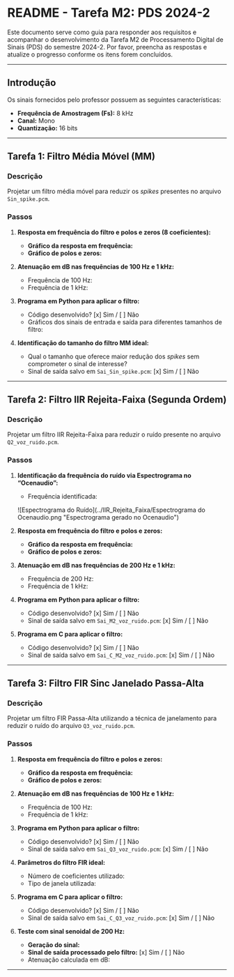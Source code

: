 # README - Tarefa M2: PDS 2024-2

Este documento serve como guia para responder aos requisitos e acompanhar o desenvolvimento da Tarefa M2 de Processamento Digital de Sinais (PDS) do semestre 2024-2. Por favor, preencha as respostas e atualize o progresso conforme os itens forem concluídos.

---

## **Introdução**
Os sinais fornecidos pelo professor possuem as seguintes características:
- **Frequência de Amostragem (Fs):** 8 kHz
- **Canal:** Mono
- **Quantização:** 16 bits

---

## **Tarefa 1: Filtro Média Móvel (MM)**

### **Descrição**
Projetar um filtro média móvel para reduzir os *spikes* presentes no arquivo `Sin_spike.pcm`.

### **Passos**
1. **Resposta em frequência do filtro e polos e zeros (8 coeficientes):**
   - **Gráfico da resposta em frequência:** 
   - **Gráfico de polos e zeros:** 

2. **Atenuação em dB nas frequências de 100 Hz e 1 kHz:**
   - Frequência de 100 Hz: 
   - Frequência de 1 kHz: 

3. **Programa em Python para aplicar o filtro:**
   - Código desenvolvido? [x] Sim / [ ] Não
   - Gráficos dos sinais de entrada e saída para diferentes tamanhos de filtro: 
4. **Identificação do tamanho do filtro MM ideal:**
   - Qual o tamanho que oferece maior redução dos *spikes* sem comprometer o sinal de interesse? 
   - Sinal de saída salvo em `Sai_Sin_spike.pcm`: [x] Sim / [ ] Não

---

## **Tarefa 2: Filtro IIR Rejeita-Faixa (Segunda Ordem)**

### **Descrição**
Projetar um filtro IIR Rejeita-Faixa para reduzir o ruído presente no arquivo `Q2_voz_ruido.pcm`.

### **Passos**
1. **Identificação da frequência do ruído via Espectrograma no “Ocenaudio”:**
   - Frequência identificada:

   ![Espectrograma do Ruído](../IIR_Rejeita_Faixa/Espectrograma do Ocenaudio.png "Espectrograma gerado no Ocenaudio")

2. **Resposta em frequência do filtro e polos e zeros:**
   - **Gráfico da resposta em frequência:** 
   - **Gráfico de polos e zeros:**
3. **Atenuação em dB nas frequências de 200 Hz e 1 kHz:**
   - Frequência de 200 Hz: 
   - Frequência de 1 kHz: 

4. **Programa em Python para aplicar o filtro:**
   - Código desenvolvido? [x] Sim / [ ] Não
   - Sinal de saída salvo em `Sai_M2_voz_ruido.pcm`: [x] Sim / [ ] Não

5. **Programa em C para aplicar o filtro:**
   - Código desenvolvido? [x] Sim / [ ] Não
   - Sinal de saída salvo em `Sai_C_M2_voz_ruido.pcm`: [x] Sim / [ ] Não

---

## **Tarefa 3: Filtro FIR Sinc Janelado Passa-Alta**

### **Descrição**
Projetar um filtro FIR Passa-Alta utilizando a técnica de janelamento para reduzir o ruído do arquivo `Q3_voz_ruido.pcm`.

### **Passos**
1. **Resposta em frequência do filtro e polos e zeros:**
   - **Gráfico da resposta em frequência:** 
   - **Gráfico de polos e zeros:** 

2. **Atenuação em dB nas frequências de 100 Hz e 1 kHz:**
   - Frequência de 100 Hz: 
   - Frequência de 1 kHz: 

3. **Programa em Python para aplicar o filtro:**
   - Código desenvolvido? [x] Sim / [ ] Não
   - Sinal de saída salvo em `Sai_Q3_voz_ruido.pcm`: [x] Sim / [ ] Não

4. **Parâmetros do filtro FIR ideal:**
   - Número de coeficientes utilizado: 
   - Tipo de janela utilizada: 

5. **Programa em C para aplicar o filtro:**
   - Código desenvolvido? [x] Sim / [ ] Não
   - Sinal de saída salvo em `Sai_C_Q3_voz_ruido.pcm`: [x] Sim / [ ] Não

6. **Teste com sinal senoidal de 200 Hz:**
   - **Geração do sinal:** 
   - **Sinal de saída processado pelo filtro:** [x] Sim / [ ] Não
   - Atenuação calculada em dB: 

---

